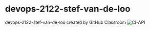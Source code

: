 # devops-2122-stef-van-de-loo
devops-2122-stef-van-de-loo created by GitHub Classroom
![CI-API](https://github.com/avans-devops/devops-2122-stef-van-de-loo/actions/workflows/CI-API.yml/badge.svg)
